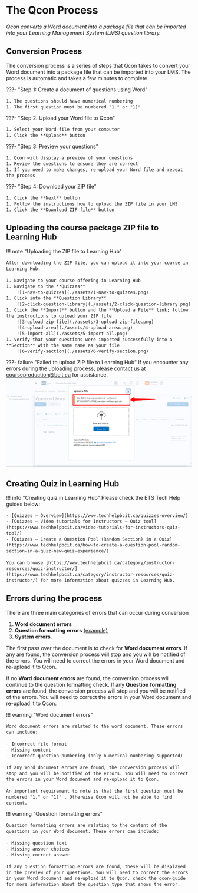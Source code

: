 # The Qcon Process

*Qcon converts a Word document into a package file that can be imported into your Learning Management System (LMS) question library.*

<!--
## Retrieve from LMS

To be added

## Publish to LMS
-->

## Conversion Process

The conversion process is a series of steps that Qcon takes to convert your Word document into a package file that can be imported into your LMS. The process is automatic and takes a few minutes to complete.

???- "Step 1: Create a document of questions using Word"

    1. The questions should have numerical numbering
    1. The first question must be numbered "1." or "1)"
???- "Step 2: Upload your Word file to Qcon"

    1. Select your Word file from your computer
    1. Click the **Upload** button
???- "Step 3: Preview your questions"

    1. Qcon will display a preview of your questions
    1. Review the questions to ensure they are correct
    1. If you need to make changes, re-upload your Word file and repeat the process
???- "Step 4: Download your ZIP file"

    1. Click the **Next** button
    1. Follow the instructions how to upload the ZIP file in your LMS
    1. Click the **Download ZIP file** button


## Uploading the course package ZIP file to Learning Hub
!!! note "Uploading the ZIP file to Learning Hub"

    After downloading the ZIP file, you can upload it into your course in Learning Hub.

    1. Navigate to your course offering in Learning Hub
    1. Navigate to the **Quizzes**
        ![1-nav-to-quizzes](./assets/1-nav-to-quizzes.png)
    1. Click into the **Question Library**
        ![2-click-question-library](./assets/2-click-question-library.png)
    1. Click the **Import** button and the **Upload a File** link; follow the instructions to upload your ZIP file
        ![3-upload-zip-file](./assets/3-upload-zip-file.png)
        ![4-upload-area](./assets/4-upload-area.png)
        ![5-import-all](./assets/5-import-all.png)
    1. Verify that your questions were imported successfully into a **Section** with the same name as your file
        ![6-verify-section](./assets/6-verify-section.png)

???- failure "Failed to upload ZIP file to Learning Hub"
    If you encounter any errors during the uploading process, please contact us at [courseproduction@bcit.ca](mailto:courseproduction@bcit.ca) for assistance.
    ![7-failed-upload](./assets/7-failed-upload.png)

## Creating Quiz in Learning Hub

!!! info "Creating quiz in Learning Hub"
    Please check the ETS Tech Help guides below:

    - [Quizzes – Overview](https://www.techhelpbcit.ca/quizzes-overview/)
    - [Quizzes – Video tutorials for Instructors – Quiz tool](https://www.techhelpbcit.ca/video-tutorials-for-instructors-quiz-tool/)
    - [Quizzes – Create a Question Pool (Random Section) in a Quiz](https://www.techhelpbcit.ca/how-to-create-a-question-pool-random-section-in-a-quiz-new-quiz-experience/)

    You can browse [https://www.techhelpbcit.ca/category/instructor-resources/quiz-instructor/](https://www.techhelpbcit.ca/category/instructor-resources/quiz-instructor/) for more information about quizzes in Learning Hub.

## Errors during the process

There are three main categories of errors that can occur during conversion 

1. **Word document errors**
1. **Question formatting errors** [(example)](./assets/demo_process/canadian-holidays-quiz_question_format.docx) 
1. **System errors**.

The first pass over the document is to check for **Word document errors**. If any are found, the conversion process will stop and you will be notified of the errors. You will need to correct the errors in your Word document and re-upload it to Qcon.

If no **Word document errors** are found, the conversion process will continue to the question formatting check. If any **Question formatting errors** are found, the conversion process will stop and you will be notified of the errors. You will need to correct the errors in your Word document and re-upload it to Qcon.

!!! warning "Word document errors"
    
    Word document errors are related to the word document. These errors can include:

    - Incorrect file format
    - Missing content
    - Incorrect question numbering (only numerical numbering supported)

    If any Word document errors are found, the conversion process will stop and you will be notified of the errors. You will need to correct the errors in your Word document and re-upload it to Qcon.

    An important requirement to note is that the first question must be numbered "1." or "1)" . Otherwise Qcon will not be able to find content.

    
!!! warning "Question formatting errors"

    Question formatting errors are relating to the content of the questions in your Word document. These errors can include:

    - Missing question text
    - Missing answer choices
    - Missing correct answer

    If any question formatting errors are found, these will be displayed in the preview of your questions. You will need to correct the errors in your Word document and re-upload it to Qcon. check the qcon-guide for more information about the question type that shows the error.




<!-- 
    === "Canvas"

        To be added

    === "Moodle"

        To be added -->
